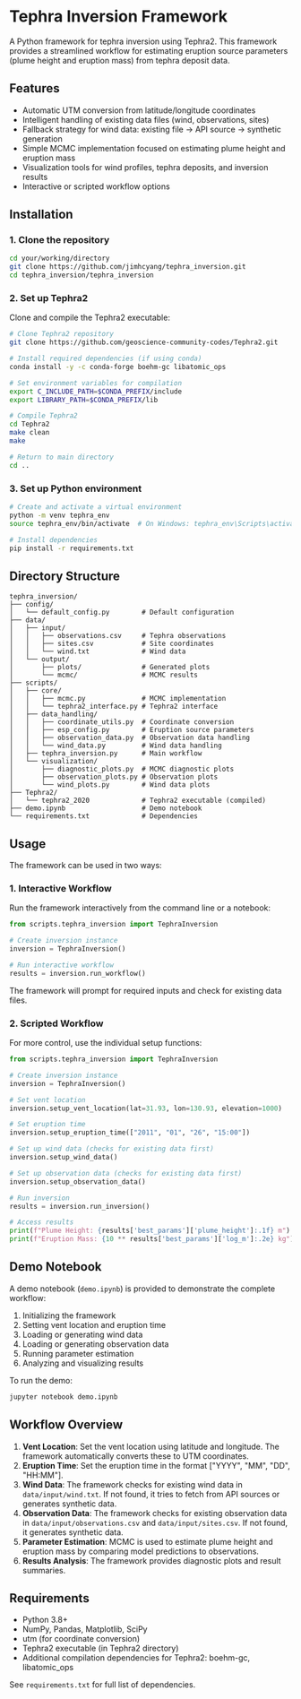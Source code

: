 # Tephra Inversion Framework

A Python framework for tephra inversion using Tephra2. This framework provides a streamlined workflow for estimating eruption source parameters (plume height and eruption mass) from tephra deposit data.

## Features

- Automatic UTM conversion from latitude/longitude coordinates
- Intelligent handling of existing data files (wind, observations, sites)
- Fallback strategy for wind data: existing file → API source → synthetic generation
- Simple MCMC implementation focused on estimating plume height and eruption mass
- Visualization tools for wind profiles, tephra deposits, and inversion results
- Interactive or scripted workflow options

## Installation

### 1. Clone the repository

```bash
cd your/working/directory
git clone https://github.com/jimhcyang/tephra_inversion.git
cd tephra_inversion/tephra_inversion
```

### 2. Set up Tephra2

Clone and compile the Tephra2 executable:

```bash
# Clone Tephra2 repository
git clone https://github.com/geoscience-community-codes/Tephra2.git

# Install required dependencies (if using conda)
conda install -y -c conda-forge boehm-gc libatomic_ops

# Set environment variables for compilation
export C_INCLUDE_PATH=$CONDA_PREFIX/include
export LIBRARY_PATH=$CONDA_PREFIX/lib

# Compile Tephra2
cd Tephra2
make clean
make

# Return to main directory
cd ..
```

### 3. Set up Python environment

```bash
# Create and activate a virtual environment
python -m venv tephra_env
source tephra_env/bin/activate  # On Windows: tephra_env\Scripts\activate

# Install dependencies
pip install -r requirements.txt
```

## Directory Structure

```
tephra_inversion/
├── config/
│   └── default_config.py        # Default configuration
├── data/
│   ├── input/
│   │   ├── observations.csv     # Tephra observations
│   │   ├── sites.csv            # Site coordinates
│   │   └── wind.txt             # Wind data
│   └── output/
│       ├── plots/               # Generated plots
│       └── mcmc/                # MCMC results
├── scripts/
│   ├── core/
│   │   ├── mcmc.py              # MCMC implementation
│   │   └── tephra2_interface.py # Tephra2 interface
│   ├── data_handling/
│   │   ├── coordinate_utils.py  # Coordinate conversion
│   │   ├── esp_config.py        # Eruption source parameters
│   │   ├── observation_data.py  # Observation data handling
│   │   └── wind_data.py         # Wind data handling
│   ├── tephra_inversion.py      # Main workflow
│   └── visualization/
│       ├── diagnostic_plots.py  # MCMC diagnostic plots
│       ├── observation_plots.py # Observation plots
│       └── wind_plots.py        # Wind data plots
├── Tephra2/
│   └── tephra2_2020             # Tephra2 executable (compiled)
├── demo.ipynb                   # Demo notebook
└── requirements.txt             # Dependencies
```

## Usage

The framework can be used in two ways:

### 1. Interactive Workflow

Run the framework interactively from the command line or a notebook:

```python
from scripts.tephra_inversion import TephraInversion

# Create inversion instance
inversion = TephraInversion()

# Run interactive workflow
results = inversion.run_workflow()
```

The framework will prompt for required inputs and check for existing data files.

### 2. Scripted Workflow

For more control, use the individual setup functions:

```python
from scripts.tephra_inversion import TephraInversion

# Create inversion instance
inversion = TephraInversion()

# Set vent location
inversion.setup_vent_location(lat=31.93, lon=130.93, elevation=1000)

# Set eruption time
inversion.setup_eruption_time(["2011", "01", "26", "15:00"])

# Set up wind data (checks for existing data first)
inversion.setup_wind_data()

# Set up observation data (checks for existing data first)
inversion.setup_observation_data()

# Run inversion
results = inversion.run_inversion()

# Access results
print(f"Plume Height: {results['best_params']['plume_height']:.1f} m")
print(f"Eruption Mass: {10 ** results['best_params']['log_m']:.2e} kg")
```

## Demo Notebook

A demo notebook (`demo.ipynb`) is provided to demonstrate the complete workflow:
1. Initializing the framework
2. Setting vent location and eruption time
3. Loading or generating wind data
4. Loading or generating observation data
5. Running parameter estimation
6. Analyzing and visualizing results

To run the demo:
```bash
jupyter notebook demo.ipynb
```

## Workflow Overview

1. **Vent Location**: Set the vent location using latitude and longitude. The framework automatically converts these to UTM coordinates.
2. **Eruption Time**: Set the eruption time in the format ["YYYY", "MM", "DD", "HH:MM"].
3. **Wind Data**: The framework checks for existing wind data in `data/input/wind.txt`. If not found, it tries to fetch from API sources or generates synthetic data.
4. **Observation Data**: The framework checks for existing observation data in `data/input/observations.csv` and `data/input/sites.csv`. If not found, it generates synthetic data.
5. **Parameter Estimation**: MCMC is used to estimate plume height and eruption mass by comparing model predictions to observations.
6. **Results Analysis**: The framework provides diagnostic plots and result summaries.

## Requirements

- Python 3.8+
- NumPy, Pandas, Matplotlib, SciPy
- utm (for coordinate conversion)
- Tephra2 executable (in Tephra2 directory)
- Additional compilation dependencies for Tephra2: boehm-gc, libatomic_ops

See `requirements.txt` for full list of dependencies.